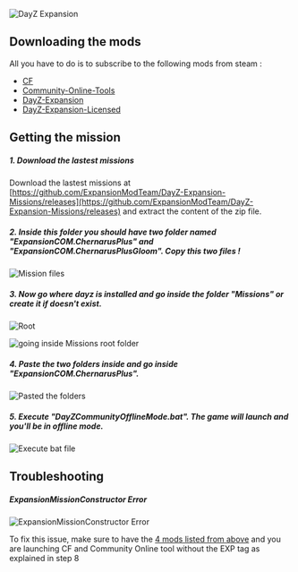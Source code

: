 ![DayZ Expansion](https://i.imgur.com/dvWUDai.jpg)

## Downloading the mods

All you have to do is to subscribe to the following mods from steam :

- [CF](https://steamcommunity.com/workshop/filedetails/?id=1559212036)
- [Community-Online-Tools](https://steamcommunity.com/workshop/filedetails/?id=1564026768)
- [DayZ-Expansion](https://steamcommunity.com/sharedfiles/filedetails/?id=2116151222)
- [DayZ-Expansion-Licensed](https://steamcommunity.com/workshop/filedetails/?id=2116157322)




## Getting the mission
##### 1. Download the lastest missions

Download the lastest missions at [https://github.com/ExpansionModTeam/DayZ-Expansion-Missions/releases](https://github.com/ExpansionModTeam/DayZ-Expansion-Missions/releases) and extract the content of the zip file.

##### 2. Inside this folder you should have two folder named "ExpansionCOM.ChernarusPlus" and "ExpansionCOM.ChernarusPlusGloom". Copy this two files !

![Mission files](https://i.imgur.com/43frfQV.png)

##### 3. Now go where dayz is installed and go inside the folder "Missions" or create it if doesn't exist.

![Root](https://i.imgur.com/pZhg1h4.png)

![going inside Missions root folder](https://i.imgur.com/wUsvDiu.png)

##### 4. Paste the two folders inside and go inside "ExpansionCOM.ChernarusPlus".

![Pasted the folders](https://i.imgur.com/ITB7cZf.png)

##### 5. Execute "DayZCommunityOfflineMode.bat". The game will launch and you'll be in offline mode.

![Execute bat file](https://i.imgur.com/erFMALR.png)



## Troubleshooting
##### ExpansionMissionConstructor Error

![ExpansionMissionConstructor Error](https://i.imgur.com/YVnTPmr.png)

To fix this issue, make sure to have the [4 mods listed from above](https://github.com/salutesh/DayZ-Expansion-Scripts/wiki/Setting-up-offline-mode#downloading-the-mods) and you are launching CF and Community Online tool without the EXP tag as explained in step 8